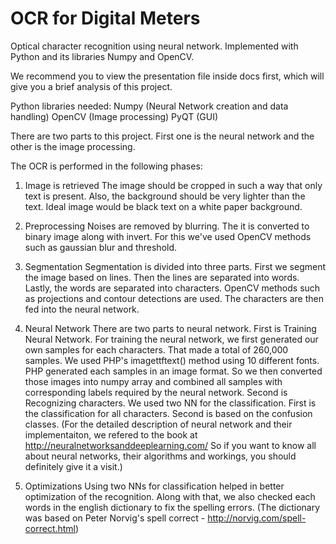 # OCR for Digital Meters

Optical character recognition using neural network. Implemented with Python and its libraries Numpy and OpenCV.

We recommend you to view the presentation file inside docs first, which will give you a brief analysis of this project.

Python libraries needed:
Numpy (Neural Network creation and data handling)
OpenCV (Image processing)
PyQT (GUI)

There are two parts to this project. First one is the neural network and the other is the image processing.

The OCR is performed in the following phases:

1. Image is retrieved
The image should be cropped in such a way that only text is present. Also, the background should be very lighter than the text. Ideal image would be black text on a white paper background.

2. Preprocessing
Noises are removed by blurring. The it is converted to binary image along with invert. For this we've used OpenCV methods such as gaussian blur and threshold.

3. Segmentation
Segmentation is divided into three parts. First we segment the image based on lines. Then the lines are separated into words. Lastly, the words are separated into characters. OpenCV methods such as projections and contour detections are used. The characters are then fed into the neural network.

4. Neural Network
There are two parts to neural network. First is Training Neural Network. For training the neural network, we first generated our own samples for each characters. That made a total of 260,000 samples. We used PHP's imagettftext() method using 10 different fonts. PHP generated each samples in an image format. So we then converted those images into numpy array and combined all samples with corresponding labels required by the neural network. Second is Recognizing characters. We used two NN for the classification. First is the classification for all characters. Second is based on the confusion classes. (For the detailed description of neural network and their implementaiton, we refered to the book at http://neuralnetworksanddeeplearning.com/ So if you want to know all about neural networks, their algorithms and workings, you should definitely give it a visit.)

5. Optimizations
Using two NNs for classification helped in better optimization of the recognition. Along with that, we also checked each words in the english dictionary to fix the spelling errors. (The dictionary was based on Peter Norvig's spell correct - http://norvig.com/spell-correct.html)
